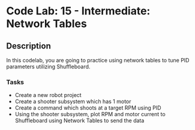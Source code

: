 # Code Lab: 15 - Intermediate: Network Tables

## Description

In this codelab, you are going to practice using network tables to tune PID parameters utilizing Shuffleboard.

### Tasks

- Create a new robot project
- Create a shooter subsystem which has 1 motor
- Create a command which shoots at a target RPM using PID
- Using the shooter subsystem, plot RPM and motor current to Shuffleboard using Network Tables to send the data
